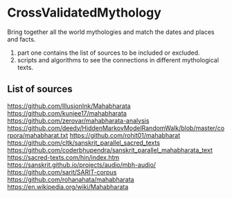 # CrossValidatedMythology
Bring together all the world mythologies and match the dates and places and facts.
1. part one contains the list of sources to be included or excluded.
2. scripts and algorithms to see the connections in different mythological texts.


## List of sources
https://github.com/IllusionInk/Mahabharata
https://github.com/kunjee17/mahabharata
https://github.com/zerovar/mahabharata-analysis
https://github.com/deedy/HiddenMarkovModelRandomWalk/blob/master/corpora/mahabharat.txt
https://github.com/rohit01/mahabharat
https://github.com/cltk/sanskrit_parallel_sacred_texts
https://github.com/coderbhupendra/sanskrit_parallel_mahabharata_text
https://sacred-texts.com/hin/index.htm
https://sanskrit.github.io/projects/audio/mbh-audio/
https://github.com/sarit/SARIT-corpus
https://github.com/rohanahata/mahabharata
https://en.wikipedia.org/wiki/Mahabharata


